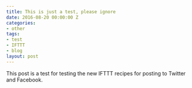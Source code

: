 ```yaml
---
title: This is just a test, please ignore
date: 2016-08-20 00:00:00 Z
categories:
- other
tags:
- test
- IFTTT
- blog
layout: post
---
```


This post is a test for testing the new IFTTT recipes for posting to Twitter and Facebook.
